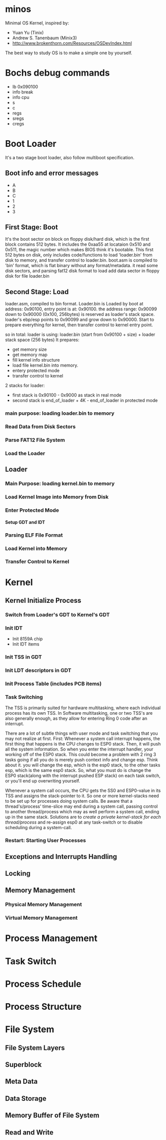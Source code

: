 # minos
Minimal OS Kernel, inspired by:
- Yuan Yu (Tinix)
- Andrew S. Tanenbaum (Minix3)
- http://www.brokenthorn.com/Resources/OSDevIndex.html

The best way to study OS is to make a simple one by yourself.

# Bochs debug commands
- lb 0x090100
- info break
- info cpu
- s <n>
- c
- regs
- sregs
- cregs


# Boot Loader
It's a two stage boot loader, also follow multiboot specification.
## Boot info and error messages
- A
- B
- C
- 1
- 2
- 3
## First Stage: Boot
It's the boot sector on block on floppy disk/hard disk, which is the first block contains 512 bytes.
It includes the 0xaa55 at locataion 0x510 and 0x511, the magic number which makes BIOS think it's bootable.
This first 512 bytes on disk, only includes code/functions to load 'loader.bin' from disk to memory, 
and transfer control to loader.bin.
boot.asm is compiled to 'bin' format, which is flat binary without any format/metadata.
it read some disk sectors, and parsing fat12 disk format to load add data sector in floppy disk for file loader.bin

## Second Stage: Load
loader.asm, compiled to bin format.
Loader.bin is Loaded by boot at address: 0x90100, entry point is at: 0x90100.
the address range: 0x90099 down to 0x90000 (0x100, 256bytes) is reserved as loader's stack space.
loader's ebp/esp points to 0x90099 and grow down to 0x90000.
Start to prepare everything for kernel, then transfer control to kernel entry point.

so in total: loader is using: loader.bin (start from 0x90100 + size) + loader stack space (256 bytes)
It prepares:
- get memory size
- get memory map
- fill kernel info structure
- load file kernel.bin into memory.
- entery protected mode
- transfer control to kernel

2 stacks for loader:
- first stack is 0x90100 - 0x9000 as stack in real mode
- second stack is end_of_loader + 4K - end_of_loader in protected mode

### main purpose: loading loader.bin to memory

### Read Data from Disk Sectors

### Parse FAT12 File System

### Load the Loader

## Loader

### Main Purpose: loading kernel.bin to memory

### Load Kernel Image into Memory from Disk 

### Enter Protected Mode

#### Setup GDT and IDT

### Parsing ELF File Format

### Load Kernel into Memory

### Transfer Control to Kernel

# Kernel

## Kernel Initialize Process
### Switch from Loader's GDT to Kernel's GDT

### Init IDT
- Init 8159A chip
- Init IDT items

### Init TSS in GDT

### Init LDT descriptors in GDT

### Init Process Table (includes PCB items)

### Task Switching
The TSS is primarily suited for hardware multitasking, where each individual process has its own TSS. In Software multitasking, one or two TSS's are also generally enough, as they allow for entering Ring 0 code after an interrupt.

There are a lot of subtle things with user mode and task switching that you may not realize at first. First: Whenever a system call interrupt happens, the first thing that happens is the CPU changes to ESP0 stack. Then, it will push all the system information. So when you enter the interrupt handler, your working off of the ESP0 stack. This could become a problem with 2 ring 3 tasks going if all you do is merely push context info and change esp. Think about it. you will change the esp, which is the esp0 stack, to the other tasks esp, which is the same esp0 stack. So, what you must do is change the ESP0 stack(along with the interrupt pushed ESP stack) on each task switch, or you'll end up overwriting yourself.

Whenever a system call occurs, the CPU gets the SS0 and ESP0-value in its TSS and assigns the stack-pointer to it. So one or more kernel-stacks need to be set up for processes doing system calls. Be aware that a thread's/process' time-slice may end during a system call, passing control to another thread/process which may as well perform a system call, ending up in the same stack. Solutions are to *create a private kernel-stack for each thread/process* and re-assign esp0 at any task-switch or to disable scheduling during a system-call.

### Restart: Starting User Processes

## Exceptions and Interrupts Handling

## Locking

## Memory Management
### Physical Memory Management

### Virtual Memory Management

# Process Management
# Task Switch
# Process Schedule
# Process Structure




# File System
## File System Layers


## Superblock


## Meta Data

## Data Storage


## Memory Buffer of File System

## Read and Write

